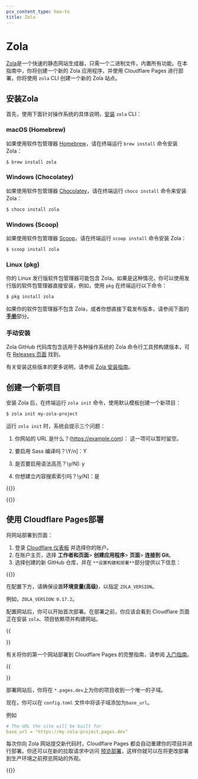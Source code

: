 ```yaml
---
pcx_content_type: how-to
title: Zola
---
```


# Zola

[Zola](https://www.getzola.org/)是一个快速的静态网站生成器，只需一个二进制文件，内置所有功能。在本指南中，你将创建一个新的 Zola 应用程序，并使用 Cloudflare Pages 进行部署。你将使用 `zola` CLI 创建一个新的 Zola 站点。

## 安装Zola

首先，使用下面针对操作系统的具体说明，[安装](https://www.getzola.org/documentation/getting-started/installation/) `zola` CLI：

### macOS (Homebrew)

如果使用软件包管理器 [Homebrew](https://brew.sh)，请在终端运行 `brew install` 命令安装 Zola：

```sh
$ brew install zola
```

### Windows (Chocolatey)

如果使用软件包管理器 [Chocolatey](https://chocolatey.org/)，请在终端运行 `choco install` 命令来安装 Zola：

```sh
$ choco install zola
```

### Windows (Scoop)

如果使用软件包管理器 [Scoop](https://scoop.sh/)，请在终端运行 `scoop install` 命令安装 Zola：

```sh
$ scoop install zola
```

### Linux (pkg)

你的 Linux 发行版软件包管理器可能包含 Zola。如果是这种情况，你可以使用发行版的软件包管理器直接安装，例如，使用 `pkg` 在终端运行以下命令：

```sh
$ pkg install zola
```

如果你的软件包管理器不包含 Zola，或者你想直接下载发布版本，请参阅下面的 [**手册**](/pages/framework-guides/deploy-a-zola-site/#manual-installation)部分。

### 手动安装

Zola GitHub 代码库包含适用于各种操作系统的 Zola 命令行工具预构建版本，可在 [Releases 页面](https://github.com/getzola/zola/releases) 找到。

有关安装这些版本的更多说明，请参阅 [Zola 安装指南](https://www.getzola.org/documentation/getting-started/installation/)。

## 创建一个新项目

安装 Zola 后，在终端运行 `zola init` 命令，使用默认模板创建一个新项目：

```sh
$ zola init my-zola-project
```

运行 `zola init` 时，系统会提示三个问题：

1.  你网站的 URL 是什么？(https://example.com)：
    这一项可以暂时留空。

2.  要启用 Sass 编译吗？\Y/n]：Y

3.  是否要启用语法高亮？\y/N]: y

4.  你想建立内容搜索索引吗？\y/N]：是

{{<render file="_tutorials-before-you-start.md">}}

{{<render file="/_framework-guides/_create-github-repository_no_init.md">}}

## 使用 Cloudflare Pages部署

将网站部署到页面：

1. 登录 [Cloudflare 仪表板](https://dash.cloudflare.com/) 并选择你的账户。
2. 在账户主页，选择 **工作者和页面**> **创建应用程序**> **页面**> **连接到 Git**。
3. 选择创建的新 GitHub 仓库，并在 `**设置构建和部署**`部分提供以下信息：

{{<pages-build-preset framework="zola">}}

在配置下方，请确保设置**环境变量(高级)**，以指定 `ZOLA_VERSION`。

例如，`ZOLA_VERSION`: `0.17.2`。

配置网站后，你可以开始首次部署。在部署之前，你应该会看到 Cloudflare 页面正在安装 `zola`、项目依赖项并构建网站。

{{<Aside type="note">}}

有关将你的第一个网站部署到 Cloudflare Pages 的完整指南，请参阅 [入门指南](/pages/get-started/)。

{{</Aside>}}

部署网站后，你将在 `*.pages.dev`上为你的项目收到一个唯一的子域。

现在，你可以在 `config.toml` 文件中将该子域添加为`base_url`。

例如

```yaml
# The URL the site will be built for
base_url = "https://my-zola-project.pages.dev"
```

每次你向 Zola 网站提交新代码时，Cloudflare Pages 都会自动重建你的项目并进行部署。你还可以在新的拉取请求中访问 [预览部署](/pages/configuration/preview-deployments/)，这样你就可以在将更改部署到生产环境之前预览网站的外观。

{{<render file="/_framework-guides/_learn-more.md" withParameters="Zola">}}
